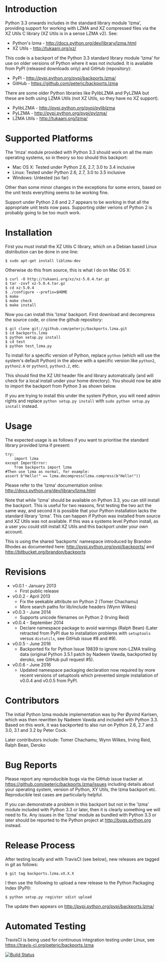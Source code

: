 Introduction
============

Python 3.3 onwards includes in the standard library module 'lzma',
providing support for working with LZMA and XZ compressed files via
the XZ Utils C library (XZ Utils is in a sense LZMA v2). See:

* Python's lzma - http://docs.python.org/dev/library/lzma.html
* XZ Utils - http://tukaani.org/xz/

This code is a backport of the Python 3.3 standard library module 'lzma'
for use on older versions of Python where it was not included. It is
available from PyPI (released downloads only) and GitHub (repository):

* PyPI - http://pypi.python.org/pypi/backports.lzma/
* GitHub - https://github.com/peterjc/backports.lzma

There are some older Python libraries like PylibLZMA and PyLZMA
but these are both using LZMA Utils (not XZ Utils, so they have
no XZ support).

* PylibLZMA - http://pypi.python.org/pypi/pyliblzma
* PyLZMA - http://pypi.python.org/pypi/pylzma/
* LZMA Utils - http://tukaani.org/lzma/


Supported Platforms
===================

The 'lmza' module provided with Python 3.3 should work on all the
main operating systems, so in theory so too should this backport:

* Mac OS X: Tested under Python 2.6, 2.7, 3.0 to 3.4 inclusive
* Linux: Tested under Python 2.6, 2.7, 3.0 to 3.5 inclusive
* Windows: Untested (so far)

Other than some minor changes in the exceptions for some errors,
based on the unit tests everything seems to be working fine.

Support under Python 2.6 and 2.7 appears to be working in that all
the appropriate unit tests now pass. Supporting older verions of
Python 2 is probably going to be too much work.


Installation
============

First you must install the XZ Utils C library, which on a Debian
based Linux distribution can be done in one line:

    $ sudo apt-get install liblzma-dev

Otherwise do this from source, this is what I do on Mac OS X:

    $ curl -O http://tukaani.org/xz/xz-5.0.4.tar.gz
    $ tar -zxvf xz-5.0.4.tar.gz
    $ cd xz-5.0.4
    $ ./configure --prefix=$HOME
    $ make
    $ make check
    $ make install

Now you can install this 'lzma' backport. First download and
decompress the source code, or clone the github repository:

    $ git clone git://github.com/peterjc/backports.lzma.git
    $ cd backports.lzma
    $ python setup.py install
    $ cd test
    $ python test_lzma.py

To install for a specific version of Python, replace `python` (which
will use the system's default Python) in the above with a specific
version like `python2`, `python2.6` or `python3`, `python3.2`, etc.

This should find the XZ Util header file and library automatically
(and will check for a local install under your home directory).
You should now be able to import the backport from Python 3
as shown below.

If you are trying to install this under the system Python, you
will need admin rights and replace `python setup.py install` with
`sudo python setup.py install` instead.


Usage
=====

The expected usage is as follows if you want to prioritise the
standard library provided lzma if present:

    try:
        import lzma
    except ImportError:
        from backports import lzma
    #Then use lzma as normal, for example:
    assert b"Hello!" == lzma.decompress(lzma.compress(b"Hello!"))

Please refer to the 'lzma' documentation online:
http://docs.python.org/dev/library/lzma.html

Note that while 'lzma' should be available on Python 3.3, you
can still install the backport. This is useful for two reasons,
first testing the two act the same way, and second it is possible
that your Python installation lacks the standard library 'lzma'.
This can happen if Python was installed from source and XZ Utils
was not available. If this was a systems level Python install,
as a user you could still install XZ Utils and this backport
under your own account.

This is using the shared 'backports' namespace introduced by Brandon
Rhodes as documented here: http://pypi.python.org/pypi/backports/
and http://bitbucket.org/brandon/backports


Revisions
=========

 * v0.0.1 - January 2013
    * First public release
 * v0.0.2 - April 2013
    * Fix the seekable attribute on Python 2 (Tomer Chachamu)
    * More search paths for lib/include headers (Wynn Wilkes)
 * v0.0.3 - June 2014
    * Supports unicode filenames on Python 2 (Irving Reid)
 * v0.0.4 - September 2014
    * Declare namespace package to avoid warnings (Ralph Bean)
      (Later retracted from PyPI due to installation problems with
      ``setuptools`` versus ``distutils``, see GitHub issue #8 and #9).
 * v0.0.5 - June 2016
    * Backported fix for Python Issue 19839 to ignore non-LZMA
      trailing data (original Python 3.5.1 patch by Nadeem Vawda,
      backported by deroko, see GitHub pull request #5).
 * v0.0.6 - June 2016
   * Updated namespace packaging declaration now required by
     more recent versions of setuptools which prevented simple
     installation of v0.0.4 and v0.0.5 from PyPI.


Contributors
============

The initial Python lzma module implementation was by Per Øyvind Karlsen,
which was then rewritten by Nadeem Vawda and included with Python 3.3.
Based on this work, it was backported to also run on Python 2.6, 2.7 and
3.0, 3.1 and 3.2 by Peter Cock.

Later contributors include: Tomer Chachamu, Wynn Wilkes, Irving Reid,
Ralph Bean, Deroko


Bug Reports
===========

Please report any reproducible bugs via the GitHub issue tracker at
https://github.com/peterjc/backports.lzma/issues including details
about your operating system, version of Python, XY Utils, the lzma
backport etc. Reproducible test cases are particularly helpful.

If you can demonstrate a problem in this backport but not in the
'lzma' module included with Python 3.3 or later, then it is clearly
something we will need to fix. Any issues in the 'lzma' module as
bundled with Python 3.3 or later should be reported to the Python 
project at http://bugs.python.org instead.


Release Process
===============

After testing locally and with TravisCI (see below), new releases
are tagged in git as follows:

    $ git tag backports.lzma.vX.X.X

I then use the following to upload a new release to the Python
Packaging Index (PyPI):

    $ python setup.py register sdist upload

The update then appears on http://pypi.python.org/pypi/backports.lzma/


Automated Testing
=================

TravisCI is being used for continuous integration testing under Linux,
see https://travis-ci.org/peterjc/backports.lzma

[![Build Status](https://secure.travis-ci.org/peterjc/backports.lzma.png?branch=master)](https://travis-ci.org/peterjc/backports.lzma)
